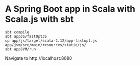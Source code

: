 # A Spring Boot app in Scala with Scala.js with sbt

```
sbt compile
sbt appJS/fastOptJS
cp app/js/target/scala-2.12/app-fastopt.js app/jvm/src/main/resources/static/js/
sbt appJVM/run
```

Navigate to http://localhost:8080
